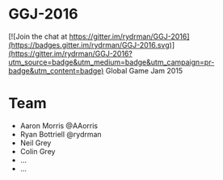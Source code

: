 # GGJ-2016

[![Join the chat at https://gitter.im/rydrman/GGJ-2016](https://badges.gitter.im/rydrman/GGJ-2016.svg)](https://gitter.im/rydrman/GGJ-2016?utm_source=badge&utm_medium=badge&utm_campaign=pr-badge&utm_content=badge)
Global Game Jam 2015

# Team
- Aaron Morris @AAorris
- Ryan Bottriell @rydrman
- Neil Grey
- Colin Grey
- ...
- ...
